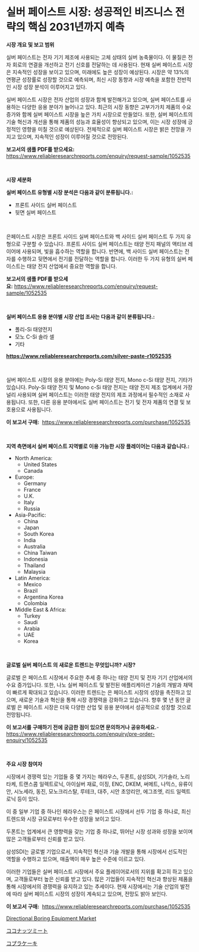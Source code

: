 <p><h1>실버 페이스트 시장: 성공적인 비즈니스 전략의 핵심 2031년까지 예측</h1></p><p><strong>시장 개요 및 보고 범위</strong></p>
<p><p>실버 페이스트는 전자 기기 제조에 사용되는 고체 상태의 실버 농축물이다. 이 물질은 전자 회로의 연결을 개선하고 전기 신호를 전달하는 데 사용된다. 현재 실버 페이스트 시장은 지속적인 성장을 보이고 있으며, 미래에도 높은 성장이 예상된다. 시장은 약 13%의 연평균 성장률로 성장할 것으로 예측되며, 최신 시장 동향과 시장 예측을 포함한 전반적인 시장 성장 분석이 이루어지고 있다.</p><p>실버 페이스트 시장은 전자 산업의 성장과 함께 발전해가고 있으며, 실버 페이스트를 사용하는 다양한 응용 분야가 늘어나고 있다. 최근의 시장 동향은 고부가가치 제품의 수요 증가와 함께 실버 페이스트 시장을 높은 가치 시장으로 만들었다. 또한, 실버 페이스트의 기술 혁신과 개선을 통해 제품의 성능과 효율성이 향상되고 있으며, 이는 시장 성장에 긍정적인 영향을 미칠 것으로 예상된다. 전체적으로 실버 페이스트 시장은 밝은 전망을 가지고 있으며, 지속적인 성장이 이루어질 것으로 전망된다.</p></p>
<p><strong>보고서의 샘플 PDF를 받으세요:</strong> <a href="https://www.reliableresearchreports.com/enquiry/request-sample/1052535">https://www.reliableresearchreports.com/enquiry/request-sample/1052535</a></p>
<p>&nbsp;</p>
<p><strong>시장 세분화</strong></p>
<p><strong>실버 페이스트 유형별 시장 분석은 다음과 같이 분류됩니다.:</strong></p>
<p><ul><li>프론트 사이드 실버 페이스트</li><li>뒷면 실버 페이스트</li></ul></p>
<p>&nbsp;</p>
<p><p>은페이스트 시장은 프론트 사이드 실버 페이스트와 백 사이드 실버 페이스트 두 가지 유형으로 구분할 수 있습니다. 프론트 사이드 실버 페이스트는 태양 전지 패널의 액티브 레이어에 사용되며, 빛을 흡수하는 역할을 합니다. 반면에, 백 사이드 실버 페이스트는 전자를 수행하고 뒷면에서 전기를 전달하는 역할을 합니다. 이러한 두 가지 유형의 실버 페이스트는 태양 전지 산업에서 중요한 역할을 합니다.</p></p>
<p><strong>보고서의 샘플 PDF를 받으세요:</strong>&nbsp;<a href="https://www.reliableresearchreports.com/enquiry/request-sample/1052535">https://www.reliableresearchreports.com/enquiry/request-sample/1052535</a></p>
<p>&nbsp;</p>
<p><strong> 실버 페이스트 응용 분야별 시장 산업 조사는 다음과 같이 분류됩니다.:</strong></p>
<p><ul><li>폴리-Si 태양전지</li><li>모노 C-Si 솔라 셀</li><li>기타</li></ul></p>
<p><strong><a href="https://www.reliableresearchreports.com/silver-paste-r1052535">https://www.reliableresearchreports.com/silver-paste-r1052535</a></strong></p>
<p>&nbsp;</p>
<p><p>실버 페이스트 시장의 응용 분야에는 Poly-Si 태양 전지, Mono c-Si 태양 전지, 기타가 있습니다. Poly-Si 태양 전지 및 Mono c-Si 태양 전지는 태양 전지 제조 업계에서 가장 널리 사용되며 실버 페이스트는 이러한 태양 전지의 제조 과정에서 필수적인 소재로 사용됩니다. 또한, 다른 응용 분야에서도 실버 페이스트는 전기 및 전자 제품의 연결 및 보호용으로 사용됩니다.</p></p>
<p><strong>이 보고서 구매:</strong>&nbsp; <a href="https://www.reliableresearchreports.com/purchase/1052535">https://www.reliableresearchreports.com/purchase/1052535</a></p>
<p>&nbsp;</p>
<p><strong>지역 측면에서 실버 페이스트 지역별로 이용 가능한 시장 플레이어는 다음과 같습니다.:</strong></p>
<p><ul>
    <li>
        North America:
        <ul>
            <li>United States</li>
            <li>Canada</li>
        </ul>
    </li>
    <li>
        Europe:
        <ul>
            <li>Germany</li>
            <li>France</li>
            <li>U.K.</li>
            <li>Italy</li>
            <li>Russia</li>
        </ul>
    </li>
    <li>
        Asia-Pacific:
        <ul>
            <li>China</li>
            <li>Japan</li>
            <li>South Korea</li>
            <li>India</li>
            <li>Australia</li>
            <li>China Taiwan</li>
            <li>Indonesia</li>
            <li>Thailand</li>
            <li>Malaysia</li>
        </ul>
    </li>
    <li>
        Latin America:
        <ul>
            <li>Mexico</li>
            <li>Brazil</li>
            <li>Argentina Korea</li>
            <li>Colombia</li>
        </ul>
    </li>
    <li>
        Middle East & Africa:
        <ul>
            <li>Turkey</li>
            <li>Saudi</li>
            <li>Arabia</li>
            <li>UAE</li>
            <li>Korea</li>
        </ul>
    </li>
    </ul></p>
<p>&nbsp;</p>
<p><strong>글로벌 실버 페이스트 의 새로운 트렌드는 무엇입니까? 시장?</strong></p>
<p><p>글로벌 은 페이스트 시장에서 주요한 추세 중 하나는 태양 전지 및 전자 기기 산업에서의 수요 증가입니다. 또한, 나노 실버 페이스트 및 발전된 애플리케이션 기술의 개발과 채택이 빠르게 확대되고 있습니다. 이러한 트렌드는 은 페이스트 시장의 성장을 촉진하고 있으며, 새로운 기술과 혁신을 통해 시장 경쟁력을 강화하고 있습니다. 향후 몇 년 동안 글로벌 은 페이스트 시장은 더욱 다양한 산업 및 응용 분야에서 성공적으로 성장할 것으로 전망됩니다.</p></p>
<p><strong>이 보고서를 구매하기 전에 궁금한 점이 있으면 문의하거나 공유하세요.</strong>- <a href="https://www.reliableresearchreports.com/enquiry/pre-order-enquiry/1052535">https://www.reliableresearchreports.com/enquiry/pre-order-enquiry/1052535</a></p>
<p>&nbsp;</p>
<p><strong>주요 시장 참여자</strong></p>
<p><p>시장에서 경쟁력 있는 기업들 중 몇 가지는 헤라우스, 두폰트, 삼성SDI, 기가솔라, 노리타케, 트랜스콤 일렉트로닉, 아이실버 재료, 이징, ENC, DKEM, 써메트, 나믹스, 유류이안, 시노세라, 동진, 모노크리스탈, 루테크, 대주, 시안 초앙리안, 에그조엣, 리드 일렉트로닉 등이 있다. </p><p>이 중 일부 기업 중 하나인 헤라우스는 은 페이스트 시장에서 선두 기업 중 하나로, 최신 트렌드와 시장 규모로부터 우수한 성장을 보이고 있다. </p><p>두폰트는 업계에서 큰 영향력을 갖는 기업 중 하나로, 뛰어난 시장 성과와 성장을 보이며 많은 고객들로부터 신뢰를 받고 있다. </p><p>삼성SDI는 글로벌 기업으로서, 지속적인 혁신과 기술 개발을 통해 시장에서 선도적인 역할을 수행하고 있으며, 매출액이 매우 높은 수준에 이르고 있다. </p><p>이러한 기업들은 실버 페이스트 시장에서 주요 플레이어로서의 지위를 확고히 하고 있으며, 고객들로부터 높은 신뢰를 받고 있다. 많은 기업들이 지속적인 혁신과 향상된 제품을 통해 시장에서의 경쟁력을 유지하고 있는 추세이다. 현재 시장에서는 기술 산업의 발전에 따라 실버 페이스트 시장의 성장이 계속되고 있으며, 전망도 밝아 보인다.</p></p>
<p><strong>이 보고서 구매:</strong>&nbsp;&nbsp;<a href="https://www.reliableresearchreports.com/purchase/1052535">https://www.reliableresearchreports.com/purchase/1052535</a></p>
<p><p><a href="https://github.com/mancsybtousav/Market-Research-Report-List-2/blob/main/directional-boring-equipment-market.md">Directional Boring Equipment Market</a></p><p><a href="https://github.com/marbadji/Market-Research-Report-List-1/blob/main/341362331859.md">ココナッツミート</a></p><p><a href="https://github.com/KaydenJohns1964/Market-Research-Report-List-1/blob/main/642289031860.md">コプラケーキ</a></p></p>